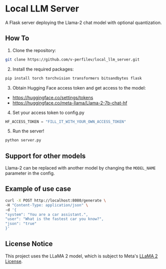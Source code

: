 # Local LLM Server

A Flask server deploying the Llama-2 chat model with optional quantization.

## How To

1. Clone the repository:

```bash
git clone https://github.com/v-perfilev/local_llm_server.git
```

2. Install the required packages:

```bash
pip install torch torchvision transformers bitsandbytes flask
```

3. Obtain Hugging Face access token and get access to the model:
- https://huggingface.co/settings/tokens
- https://huggingface.co/meta-llama/Llama-2-7b-chat-hf

4. Set your access token to config.py
```python
HF_ACCESS_TOKEN = "FILL_IT_WITH_YOUR_OWN_ACCESS_TOKEN"
```

5. Run the server!
```bash
python server.py
```
## Support for other models

Llama-2 can be replaced with another model by changing the `MODEL_NAME` parameter in the config.

## Example of use case

```bash
curl -X POST http://localhost:8080/generate \
-H "Content-Type: application/json" \
-d '{
"system": "You are a car assistant.",
"user": "What is the fastest car you know?",
"json": "true"
}'
```

## License Notice

This project uses the LLaMA 2 model, which is subject to Meta's [LLaMA 2 License](https://huggingface.co/meta-llama/Llama-2-7b-chat-hf/blob/main/LICENSE.txt).
